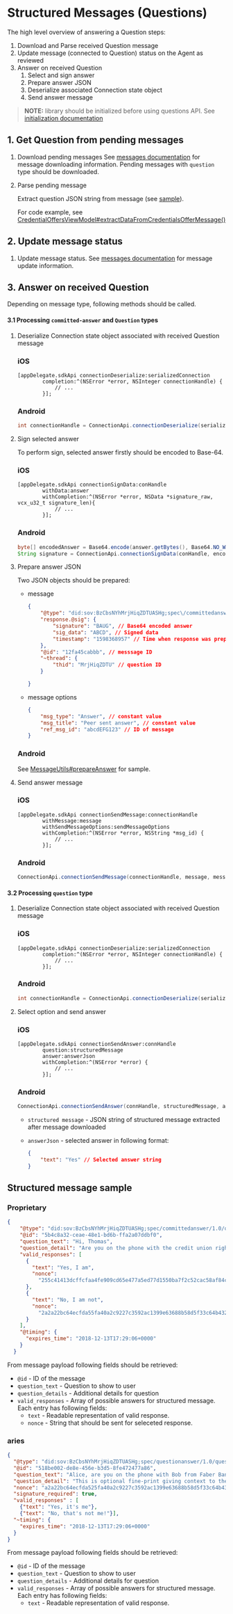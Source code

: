 # Structured Messages (Questions)

The high level overview of answering a Question steps:

1. Download and Parse received Question message
1. Update message (connected to Question) status on the Agent as reviewed
1. Answer on received Question
    1. Select and sign answer
    1. Prepare answer JSON
    1. Deserialize associated Connection state object
    1. Send answer message

> **NOTE:** library should be initialized before using questions API. See [initialization documentation](2.Initialization.md)

## 1. Get Question from pending messages

1. Download pending messages
See [messages documentation](8.Messages.md) for message downloading information. Pending messages with `question` type should be downloaded.

2. Parse pending message

    Extract question JSON string from message (see [sample](#structured-message-sample)).
    
    For code example, see [CredentialOffersViewModel#extractDataFromCredentialsOfferMessage()](/examples/android/CMeSdkJava/app/src/main/java/me/connect/sdk/java/sample/structmessages/StructuredMessagesViewModel.java#L45)

## 2. Update message status

1. Update message status. See [messages documentation](8.Messages.md) for message update information.

## 3. Answer on received Question

Depending on message type, following methods should be called.

#### 3.1 Processing `committed-answer` and  `Question` types

1. Deserialize Connection state object associated with received Question message

    ### iOS
    ```objC
    [appDelegate.sdkApi connectionDeserialize:serializedConnection
            completion:^(NSError *error, NSInteger connectionHandle) {
                // ...
            }];
    ```
    
    ### Android
    ```java
    int connectionHandle = ConnectionApi.connectionDeserialize(serializedConnection).get();
    ```

1. Sign selected answer

    To perform sign, selected answer firstly should be encoded to Base-64.
    
    ### iOS
    ```objC
    [appDelegate.sdkApi connectionSignData:conHandle
            withData:answer
            withCompletion:^(NSError *error, NSData *signature_raw, vcx_u32_t signature_len){
                // ...
            }];
    ```
    
    ### Android
    ```java
    byte[] encodedAnswer = Base64.encode(answer.getBytes(), Base64.NO_WRAP);
    String signature = ConnectionApi.connectionSignData(conHandle, encodedAnswer, encodedAnswer.length).get();
    ```

1. Prepare answer JSON 

    Two JSON objects should be prepared:
    * message
        ```json
        {
            "@type": "did:sov:BzCbsNYhMrjHiqZDTUASHg;spec\/committedanswer\/1.0\/answer",
            "response.@sig": {
                "signature": "BAUG", // Base64 encoded answer
                "sig_data": "ABCD", // Signed data
                "timestamp": "1598368957" // Time when response was prepared in Unix time
            },
            "@id": "12fa45cabbb", // messsage ID
            "~thread": {
                "thid": "MrjHiqZDTU" // question ID
            }
    
        }
        ```
    
    * message options
        ```json
        {
            "msg_type": "Answer", // constant value
            "msg_title": "Peer sent answer", // constant value
            "ref_msg_id": "abcdEFG123" // ID of message
        }
        ```

    ### Android
    
    See [MessageUtils#prepareAnswer](/examples/android/CMeSdkJava/lib/src/main/java/me/connect/sdk/java/message/MessageUtils.java#L21) for sample.

1. Send answer message

    ### iOS
    ```objC
    [appDelegate.sdkApi connectionSendMessage:connectionHandle
            withMessage:message
            withSendMessageOptions:sendMessageOptions
            withCompletion:^(NSError *error, NSString *msg_id) {
                // ...
            }];
    ```
    
    ### Android
    ```java 
    ConnectionApi.connectionSendMessage(connectionHandle, message, messageOptions).get();
    ```

#### 3.2 Processing `question` type

1. Deserialize Connection state object associated with received Question message

    ### iOS
    ```objC
    [appDelegate.sdkApi connectionDeserialize:serializedConnection
            completion:^(NSError *error, NSInteger connectionHandle) {
                // ...
            }];
    ```
    
    ### Android
    ```java
    int connectionHandle = ConnectionApi.connectionDeserialize(serializedConnection).get();
    ```

1. Select option and send answer

    ### iOS
    ```objC
    [appDelegate.sdkApi connectionSendAnswer:connHandle
            question:structuredMessage
            answer:answerJson
            withCompletion:^(NSError *error) {
                // ...
            }];
    ```
    
    ###  Android
    
    ```java
    ConnectionApi.connectionSendAnswer(connHandle, structuredMessage, answerJson).get();
    ```
    
    * `structured message` - JSON string of structured message extracted after message downloaded
    
    * `answerJson` - selected answer in following format:
        ```json
        {
            "text": "Yes" // Selected answer string
        }
        ```

## Structured message sample

### Proprietary

```json
{
    "@type": "did:sov:BzCbsNYhMrjHiqZDTUASHg;spec/committedanswer/1.0/question",
    "@id": "5b4c8a32-ceae-48e1-bd6b-ffa2a07ddbf0",
    "question_text": "Hi, Thomas",
    "question_detail": "Are you on the phone with the credit union right now about transferring $100.00?",
    "valid_responses": [
      {
        "text": "Yes, I am",
        "nonce":
          "255c41413dcffcfaa4fe909cd65e477a5ed77d1550ba7f2c52cac58af84c4b8d"
      },
      {
        "text": "No, I am not",
        "nonce":
          "2a2a22bc64ecfda55fa40a2c9227c3592ac1399e63688b58d5f33c64b4326f77"
      }
    ],
    "@timing": {
      "expires_time": "2018-12-13T17:29:06+0000"
    }
  }
```


From message payload following fields should be retrieved:

* `@id` - ID of the message
* `question_text` - Question to show to user
* `question_details` - Additional details for question
* `valid_responses` - Array of possible answers for structured message. Each entry has following fields:
	* `text` - Readable representation of valid response.
	* `nonce` - String that should be sent for seleceted response.


### aries

```json
{
  "@type": "did:sov:BzCbsNYhMrjHiqZDTUASHg;spec/questionanswer/1.0/question",
  "@id": "518be002-de8e-456e-b3d5-8fe472477a86",
  "question_text": "Alice, are you on the phone with Bob from Faber Bank right now?",
  "question_detail": "This is optional fine-print giving context to the question and its various answers.",
  "nonce": "a2a22bc64ecfda525fa40a2c9227c3592ac1399e63688b58d5f33c64b4326f77",
  "signature_required": true,
  "valid_responses" : [
    {"text": "Yes, it's me"},
    {"text": "No, that's not me!"}],
  "~timing": {
    "expires_time": "2018-12-13T17:29:06+0000"
  }
}
```

From message payload following fields should be retrieved:

* `@id` - ID of the message
* `question_text` - Question to show to user
* `question_details` - Additional details for question
* `valid_responses` - Array of possible answers for structured message. Each entry has following fields:
	* `text` - Readable representation of valid response.
